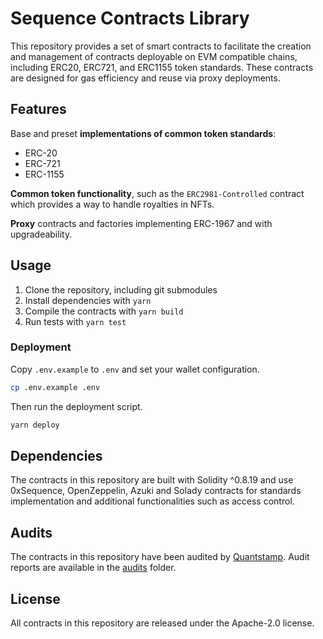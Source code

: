 # Sequence Contracts Library

This repository provides a set of smart contracts to facilitate the creation and management of contracts deployable on EVM compatible chains, including ERC20, ERC721, and ERC1155 token standards. These contracts are designed for gas efficiency and reuse via proxy deployments.

## Features

Base and preset **implementations of common token standards**:

* ERC-20
* ERC-721
* ERC-1155

**Common token functionality**, such as the `ERC2981-Controlled` contract which provides a way to handle royalties in NFTs.

**Proxy** contracts and factories implementing ERC-1967 and with upgradeability.

## Usage

1. Clone the repository, including git submodules
2. Install dependencies with `yarn`
3. Compile the contracts with `yarn build`
4. Run tests with `yarn test`

### Deployment

Copy `.env.example` to `.env` and set your wallet configuration.

```sh
cp .env.example .env
```

Then run the deployment script.

```sh
yarn deploy
```

## Dependencies

The contracts in this repository are built with Solidity ^0.8.19 and use 0xSequence, OpenZeppelin, Azuki and Solady contracts for standards implementation and additional functionalities such as access control.

## Audits

The contracts in this repository have been audited by [Quantstamp](https://quantstamp.com). Audit reports are available in the [audits](./audits) folder.

## License

All contracts in this repository are released under the Apache-2.0 license.
